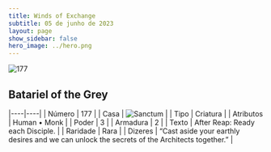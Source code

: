 ```yaml
---
title: Winds of Exchange
subtitle: 05 de junho de 2023
layout: page
show_sidebar: false
hero_image: ../hero.png
---
```


![177](https://mastervault-storage-prod.s3.amazonaws.com/media/card_front/en/600_177_c4b14a6ee58b_en.png)


## Batariel of the Grey

|----|----|
| Número | 177 |
| Casa | ![Sanctum](https://archonarcana.com/images/thumb/c/c7/Sanctum.png/22px-Sanctum.png "Santuário") |
| Tipo | Criatura |
| Atributos | Human • Monk |
| Poder | 3 |
| Armadura | 2 |
| Texto | After Reap: Ready each Disciple.  |
| Raridade | Rara |
| Dizeres | “Cast aside your earthly desires and we can unlock the secrets of the Architects together.” |
